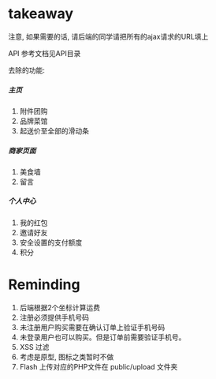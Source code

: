 takeaway
========

注意, 如果需要的话, 请后端的同学请把所有的ajax请求的URL填上

API 参考文档见API目录

去除的功能:

##### 主页

1. 附件团购
2. 品牌菜馆
3. 起送价至全部的滑动条


##### 商家页面

1. 美食墙
2. 留言

##### 个人中心
1. 我的红包
2. 邀请好友
3. 安全设置的支付额度
4. 积分




# Reminding
1. 后端根据2个坐标计算运费
2. 注册必须提供手机号码
3. 未注册用户购买需要在确认订单上验证手机号码
4. 未登录用户也可以购买。但是订单前需要验证手机号。
5. XSS 过滤
6. 考虑是原型, 图标之类暂时不做
7. Flash 上传对应的PHP文件在 public/upload 文件夹